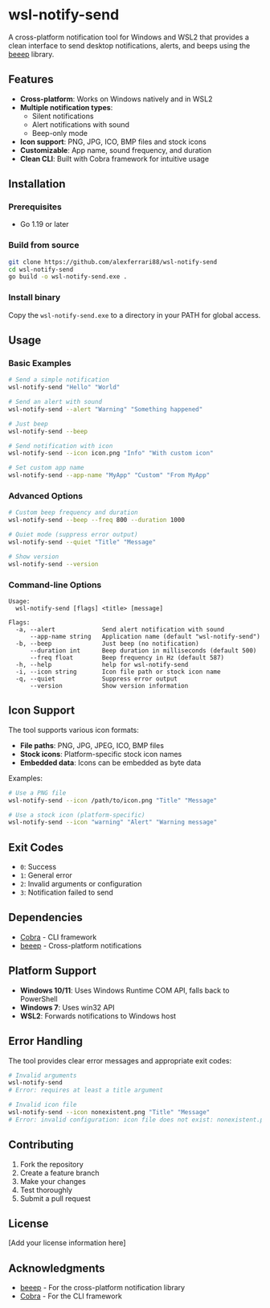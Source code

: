 # wsl-notify-send

A cross-platform notification tool for Windows and WSL2 that provides a clean interface to send desktop notifications, alerts, and beeps using the [beeep](https://github.com/gen2brain/beeep) library.

## Features

- **Cross-platform**: Works on Windows natively and in WSL2
- **Multiple notification types**: 
  - Silent notifications
  - Alert notifications with sound
  - Beep-only mode
- **Icon support**: PNG, JPG, ICO, BMP files and stock icons
- **Customizable**: App name, sound frequency, and duration
- **Clean CLI**: Built with Cobra framework for intuitive usage

## Installation

### Prerequisites

- Go 1.19 or later

### Build from source

```bash
git clone https://github.com/alexferrari88/wsl-notify-send
cd wsl-notify-send
go build -o wsl-notify-send.exe .
```

### Install binary

Copy the `wsl-notify-send.exe` to a directory in your PATH for global access.

## Usage

### Basic Examples

```bash
# Send a simple notification
wsl-notify-send "Hello" "World"

# Send an alert with sound
wsl-notify-send --alert "Warning" "Something happened"

# Just beep
wsl-notify-send --beep

# Send notification with icon
wsl-notify-send --icon icon.png "Info" "With custom icon"

# Set custom app name
wsl-notify-send --app-name "MyApp" "Custom" "From MyApp"
```

### Advanced Options

```bash
# Custom beep frequency and duration
wsl-notify-send --beep --freq 800 --duration 1000

# Quiet mode (suppress error output)
wsl-notify-send --quiet "Title" "Message"

# Show version
wsl-notify-send --version
```

### Command-line Options

```
Usage:
  wsl-notify-send [flags] <title> [message]

Flags:
  -a, --alert             Send alert notification with sound
      --app-name string   Application name (default "wsl-notify-send")
  -b, --beep              Just beep (no notification)
      --duration int      Beep duration in milliseconds (default 500)
      --freq float        Beep frequency in Hz (default 587)
  -h, --help              help for wsl-notify-send
  -i, --icon string       Icon file path or stock icon name
  -q, --quiet             Suppress error output
      --version           Show version information
```

## Icon Support

The tool supports various icon formats:
- **File paths**: PNG, JPG, JPEG, ICO, BMP files
- **Stock icons**: Platform-specific stock icon names
- **Embedded data**: Icons can be embedded as byte data

Examples:
```bash
# Use a PNG file
wsl-notify-send --icon /path/to/icon.png "Title" "Message"

# Use a stock icon (platform-specific)
wsl-notify-send --icon "warning" "Alert" "Warning message"
```

## Exit Codes

- `0`: Success
- `1`: General error
- `2`: Invalid arguments or configuration
- `3`: Notification failed to send

## Dependencies

- [Cobra](https://github.com/spf13/cobra) - CLI framework
- [beeep](https://github.com/gen2brain/beeep) - Cross-platform notifications

## Platform Support

- **Windows 10/11**: Uses Windows Runtime COM API, falls back to PowerShell
- **Windows 7**: Uses win32 API
- **WSL2**: Forwards notifications to Windows host

## Error Handling

The tool provides clear error messages and appropriate exit codes:

```bash
# Invalid arguments
wsl-notify-send
# Error: requires at least a title argument

# Invalid icon file
wsl-notify-send --icon nonexistent.png "Title" "Message"
# Error: invalid configuration: icon file does not exist: nonexistent.png
```

## Contributing

1. Fork the repository
2. Create a feature branch
3. Make your changes
4. Test thoroughly
5. Submit a pull request

## License

[Add your license information here]

## Acknowledgments

- [beeep](https://github.com/gen2brain/beeep) - For the cross-platform notification library
- [Cobra](https://github.com/spf13/cobra) - For the CLI framework